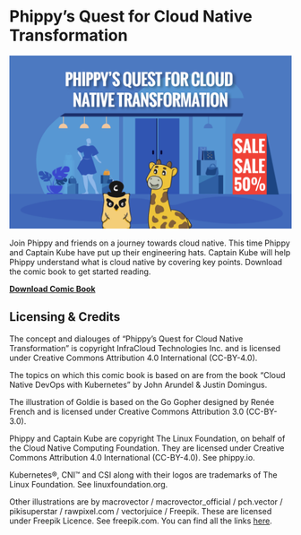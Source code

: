 # Phippy’s Quest for Cloud Native Transformation

![Cover page of the comic](./cover.PNG)

Join Phippy and friends on a journey towards cloud native. This time
Phippy and Captain Kube have put up their engineering hats. Captain
Kube will help Phippy understand what is cloud native by covering key
points. Download the comic book to get started reading.

[**Download Comic Book**](https://github.com/infracloudio/phippy-cloud-native-transformation/blob/main/phippys-quest-for-cloudnative-transformation-comic.pdf)


## Licensing & Credits
The concept and dialouges of “Phippy’s Quest for Cloud Native
Transformation” is copyright InfraCloud Technologies Inc. and is
licensed under Creative Commons Attribution 4.0 International
(CC-BY-4.0).

The topics on which this comic book is based on are from the book
“Cloud Native DevOps with Kubernetes” by John Arundel & Justin
Domingus.

The illustration of Goldie is based on the Go Gopher designed by Renée
French and is licensed under Creative Commons Attribution 3.0
(CC-BY-3.0).

Phippy and Captain Kube are copyright The Linux Foundation, on behalf
of the Cloud Native Computing Foundation. They are licensed under
Creative Commons Attribution 4.0 International (CC-BY-4.0). See
phippy.io.

Kubernetes®, CNI™ and CSI along with their logos are trademarks of The
Linux Foundation. See linuxfoundation.org.

Other illustrations are by macrovector / macrovector_official /
pch.vector / pikisuperstar / rawpixel.com / vectorjuice /
Freepik. These are licensed under Freepik Licence. See
freepik.com. You can find all the links
[here](./LICENSE.md#links-to-freepik-resources).

